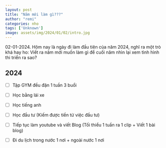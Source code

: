 ```yaml
---
layout: post
title: "Năm mới làm gì???"
author: "remi"
categories: nho
tags: ['Unknown']
image: assets/img/2024/01/02/intro.jpg
---
```


02-01-2024. Hôm nay là ngày đi làm đầu tiên của năm 2024, nghĩ ra một trò khá hay ho: Viết ra năm mới muốn làm gì để cuối năm nhìn lại xem tình hình thi triển ra sao? 

## 2024
- [ ] Tập GYM đều đặn 1 tuần 3 buổi
- [ ] Học bằng lái xe
- [ ] Học tiếng anh
- [ ] Học đầu tư (Kiếm được tiền từ việc đầu tư)
- [ ] Tiếp tục làm youtube và viết Blog (Tối thiểu 1 tuần ra 1 clip + Viết 1 bài blog)
- [ ] Đi du lịch trong nước 1 nơi + ngoài nước 1 nơi



